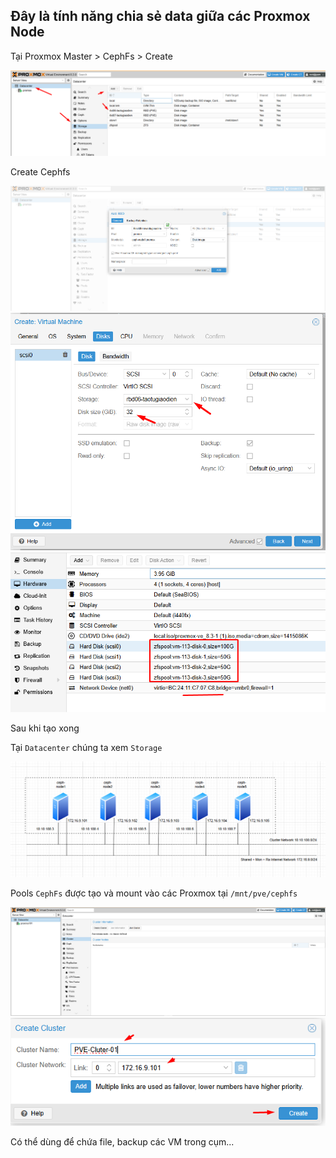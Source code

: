 ## Đây là tính năng chia sẻ data giữa các Proxmox Node

Tại Proxmox Master > CephFs > Create

  <img src="proxmoximages/Screenshot_111.png">

Create Cephfs

  <img src="proxmoximages/Screenshot_112.png">

  <img src="proxmoximages/Screenshot_113.png">

  <img src="proxmoximages/Screenshot_114.png">

Sau khi tạo xong

Tại ``Datacenter`` chúng ta xem ``Storage``

  <img src="proxmoximages/Screenshot_115.png">

Pools ``CephFs`` được tạo và mount vào các Proxmox tại ``/mnt/pve/cephfs``

  <img src="proxmoximages/Screenshot_116.png">
  <img src="proxmoximages/Screenshot_117.png">

Có thể dùng để chứa file, backup các VM trong cụm...

